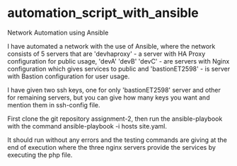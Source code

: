 # automation_script_with_ansible
Network Automation using Ansible

I have automated a network with the use of Ansible, where the network consists of 5 servers that are 'devhaproxy' - a server with HA Proxy configuration for public usage, 'devA' 'devB' 'devC' - are servers with Nginx configuration which gives services to public and 'bastionET2598' - is server with Bastion configuration for user usage.

I have given two ssh keys, one for only 'bastionET2598' server and other for remaining servers, but you can give how many keys you want and mention them in ssh-config file.

First clone the git repository assignment-2, then run the ansible-playbook with the command ansible-playbook -i hosts site.yaml.

It should run without any errors and the testing commands are giving at the end of execution where the three nginx servers provide the services by executing the php file. 
